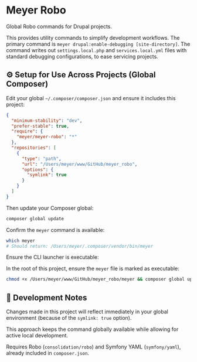 # Meyer Robo

Global Robo commands for Drupal projects.

This provides utility commands to simplify development workflows. The primary
command is `meyer drupal:enable-debugging [site-directory]`. The command writes
out `settings.local.php` and `services.local.yml` files with standard debugging
configurations, to ease servicing projects.

## ⚙️ Setup for Use Across Projects (Global Composer)

Edit your global `~/.composer/composer.json` and ensure it includes this
project:

```json
{
  "minimum-stability": "dev",
  "prefer-stable": true,
  "require": {
    "meyer/meyer-robo": "*"
  },
  "repositories": [
    {
      "type": "path",
      "url": "/Users/meyer/www/GitHub/meyer_robo",
      "options": {
        "symlink": true
      }
    }
  ]
}
```

Then update your Composer global:

```bash
composer global update
```

Confirm the `meyer` command is available:

```bash
which meyer
# Should return: /Users/meyer/.composer/vendor/bin/meyer
```

Ensure the CLI launcher is executable:

In the root of this project, ensure the `meyer` file is marked as executable:

```bash
chmod +x /Users/meyer/www/GitHub/meyer_robo/meyer && composer global update
```

## 🧪 Development Notes

Changes made in this project will reflect immediately in your global environment (because of the `symlink: true` option).

This approach keeps the command globally available while allowing for active local development.

Requires Robo (`consolidation/robo`) and Symfony YAML (`symfony/yaml`), already included in `composer.json`.
